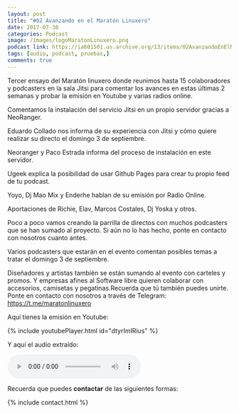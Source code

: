 ```yaml
---
layout: post
title: "#02 Avanzando en el Maratón Linuxero"
date: 2017-07-30
categories: Podcast
image: /images/logoMaratonLinuxero.png
podcast link: https://ia601501.us.archive.org/13/items/02AvanzandoEnElMaratnLinuxero/%2302%20Avanzando%20en%20el%20Marat%C3%B3n%20Linuxero.mp3
tags: [audio, podcast, pruebas,]
comments: true
---
```

Tercer ensayo del Maratón linuxero donde reunimos hasta 15 colaboradores y podcasters en la sala Jitsi para comentar los avances en estas últimas 2 semanas y probar la emisión en Youtube y varias radios online.

Comentamos la instalación del servicio Jitsi en un propio servidor gracias a NeoRanger. 

Eduardo Collado nos informa de su experiencia con Jitsi y cómo quiere realizar su directo el domingo 3 de septiembre.

Neoranger y Paco Estrada informa del proceso de instalación en este servidor. 

Ugeek explica la posibilidad de usar Github Pages para crear tu propio feed de tu podcast.

Yoyo, Dj Mao Mix y Enderhe hablan de su emisión por Radio Online.

Aportaciones de Richie, Elav, Marcos Costales, Dj Yoska y otros.

Poco a poco vamos creando la parrilla de directos con muchos podcasters que se han sumado al proyecto. Si aún no lo has hecho, ponte en contacto con nosotros cuanto antes.

Varios podcasters que estarán en el evento comentan posibles temas a tratar el domingo 3 de septiembre.

Diseñadores y artistas también se están sumando al evento con carteles y promos. Y empresas afines al Software libre quieren colaborar con accesorios, camisetas y pegatinas.Recuerda que tú también puedes unirte. Ponte en contacto con nosotros a través de Telegram: <https://t.me/maratonlinuxero>

Aquí tienes la emisión en Youtube: 

{% include youtubePlayer.html id="dtyrImIRius" %}

Y aquí el audio extraído:

<audio controls>
  <source src="https://ia601501.us.archive.org/13/items/02AvanzandoEnElMaratnLinuxero/%2302%20Avanzando%20en%20el%20Marat%C3%B3n%20Linuxero.mp3" type="audio/mpeg">
</audio>


Recuerda que puedes **contactar** de las siguientes formas:

{% include contact.html %}
